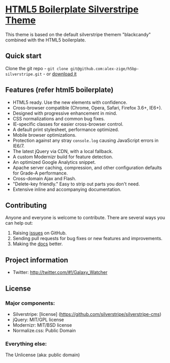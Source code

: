 # [HTML5 Boilerplate Silverstripe Theme](http://novainspire.com)

This theme is based on the default silverstripe themem "blackcandy" combined with the HTML5 boilerplate.


## Quick start

Clone the git repo - `git clone git@github.com:alex-zige/h5bp-silverstripe.git` - or [download it](https://github.com/alex-zige/h5bp-silverstripe/downloads)


## Features (refer html5 boilerplate)
* HTML5 ready. Use the new elements with confidence.
* Cross-browser compatible (Chrome, Opera, Safari, Firefox 3.6+, IE6+).
* Designed with progressive enhancement in mind.
* CSS normalizations and common bug fixes.
* IE-specific classes for easier cross-browser control.
* A default print stylesheet, performance optimized.
* Mobile browser optimizations.
* Protection against any stray `console.log` causing JavaScript errors in IE6/7.
* The latest jQuery via CDN, with a local fallback.
* A custom Modernizr build for feature detection.
* An optimized Google Analytics snippet.
* Apache server caching, compression, and other configuration defaults for Grade-A performance.
* Cross-domain Ajax and Flash.
* "Delete-key friendly." Easy to strip out parts you don't need.
* Extensive inline and accompanying documentation.


## Contributing

Anyone and everyone is welcome to contribute.
There are several ways you can help out:

1. Raising [issues](https://github.com/alex-zige/h5bp-silverstripe/issues) on GitHub.
2. Sending pull requests for bug fixes or new features and improvements.
3. Making the [docs](https://github.com/alex-zige/h5bp-silverstripe/wiki) better.


## Project information

* Twitter: http://twitter.com/#!/Galaxy_Watcher


## License

### Major components:

* Silverstripe: [license] (https://github.com/silverstripe/silverstripe-cms)
* jQuery: MIT/GPL license
* Modernizr: MIT/BSD license
* Normalize.css: Public Domain

### Everything else:

The Unlicense (aka: public domain)